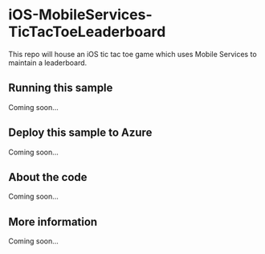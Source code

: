 # iOS-MobileServices-TicTacToeLeaderboard
This repo will house an iOS tic tac toe game which uses Mobile Services to maintain a leaderboard.  
## Running this sample
Coming soon...
## Deploy this sample to Azure
Coming soon...
## About the code
Coming soon...
## More information
Coming soon...
